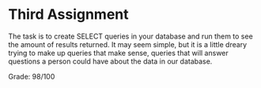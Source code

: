 # Third Assignment

The task is to create SELECT queries in your database and run them to see the amount of results returned. It may seem simple, but it is a little dreary trying to make up queries that make sense, queries that will answer questions a person could have about the data in our database.

Grade: 98/100